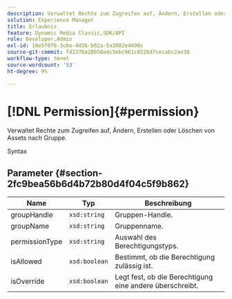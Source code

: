 ```yaml
---
description: Verwaltet Rechte zum Zugreifen auf, Ändern, Erstellen oder Löschen von Assets nach Gruppe.
solution: Experience Manager
title: Erlaubnis
feature: Dynamic Media Classic,SDK/API
role: Developer,Admin
exl-id: 18e5f8f6-3cbe-4d36-b02a-5a3002e4498c
source-git-commit: f42378a20b58e4c5ebc961c6526d7cecabc2ae38
workflow-type: tm+mt
source-wordcount: '53'
ht-degree: 9%

---
```


# [!DNL Permission]{#permission}

Verwaltet Rechte zum Zugreifen auf, Ändern, Erstellen oder Löschen von Assets nach Gruppe.

Syntax

## Parameter {#section-2fc9bea56b6d4b72b80d4f04c5f9b862}

| Name | Typ | Beschreibung |
|---|---|---|
| groupHandle | `xsd:string` | Gruppen-Handle. |
| groupName | `xsd:string` | Gruppenname. |
| permissionType | `xsd:string` | Auswahl des Berechtigungstyps. |
| isAllowed | `xsd:boolean` | Bestimmt, ob die Berechtigung zulässig ist. |
| isOverride | `xsd:boolean` | Legt fest, ob die Berechtigung eine andere überschreibt. |
